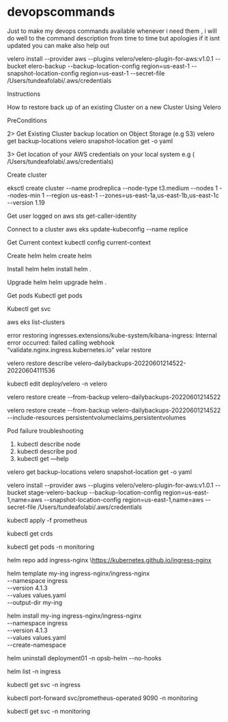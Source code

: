 # devopscommands
Just to make my devops commands available whenever i need them , i will do well to the command description from time to time but apologies if it isnt updated you can make also help out 

velero install --provider aws --plugins velero/velero-plugin-for-aws:v1.0.1 --bucket elero-backup --backup-location-config region=us-east-1 --snapshot-location-config region=us-east-1 --secret-file /Users/tundeafolabi/.aws/credentials

Instructions 

How to restore back up of an existing Cluster on a new Cluster Using Velero 

PreConditions 

2> Get Existing Cluster backup location on Object Storage (e.g S3)
   velero get backup-locations
   velero snapshot-location get -o yaml                             

3> Get location of your AWS credentials on your local system e.g (	/Users/tundeafolabi/.aws/credentials)

Create cluster 


eksctl create cluster --name prodreplica --node-type t3.medium --nodes 1 --nodes-min 1 --region us-east-1 --zones=us-east-1a,us-east-1b,us-east-1c --version 1.19 

Get user logged on 
aws sts get-caller-identity 

Connect to a cluster
aws eks update-kubeconfig --name replice

Get Current context 
kubectl config current-context

Create helm 
helm create helm

Install helm 
helm install helm .

Upgrade helm
helm upgrade helm .

Get pods
Kubectl get pods 


Kubectl get svc


aws eks list-clusters

error restoring ingresses.extensions/kube-system/kibana-ingress: Internal error occurred: failed calling webhook “validate.nginx.ingress.kubernetes.io" velar restore


velero restore describe velero-dailybackups-20220601214522-20220604111536

kubectl edit deploy/velero -n velero                                                                                                                                      

velero restore create --from-backup velero-dailybackups-20220601214522 

velero restore create --from-backup velero-dailybackups-20220601214522 --include-resources persistentvolumeclaims,persistentvolumes


Pod failure troubleshooting
1.  kubectl describe node <node-name>
2.  kubectl describe pod <pod-name>
3.  kubectl get —help

velero get backup-locations
velero snapshot-location get -o yaml   

  

velero install --provider aws --plugins velero/velero-plugin-for-aws:v1.0.1 --bucket stage-velero-backup --backup-location-config region=us-east-1,name=aws --snapshot-location-config region=us-east-1,name=aws --secret-file /Users/tundeafolabi/.aws/credentials

 kubectl apply -f  prometheus 
 
 kubectl get crds
  
kubectl get pods -n monitoring  
  
helm repo add ingress-nginx \https://kubernetes.github.io/ingress-nginx
  
helm template my-ing ingress-nginx/ingress-nginx \
--namespace ingress \
--version 4.1.3 \
--values values.yaml \
--output-dir my-ing
  
  helm install my-ing ingress-nginx/ingress-nginx \
--namespace ingress \
--version 4.1.3 \
--values values.yaml \
--create-namespace

  helm uninstall deployment01 -n opsb-helm --no-hooks
   
  helm list -n ingress
   
  kubectl get svc -n ingress 
   
 kubectl port-forward svc/prometheus-operated 9090 -n monitoring
   
 kubectl get svc -n monitoring 
